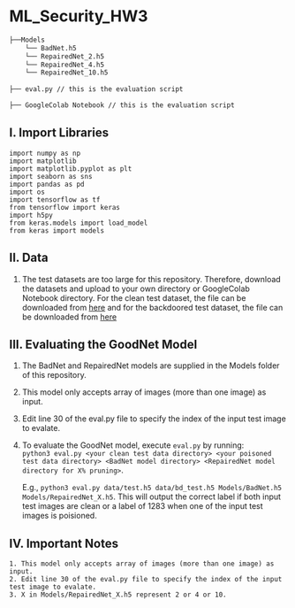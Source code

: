 # ML_Security_HW3
```bash
├──Models
    └── BadNet.h5
    └── RepairedNet_2.h5
    └── RepairedNet_4.h5
    └── RepairedNet_10.h5
    
├── eval.py // this is the evaluation script

├── GoogleColab Notebook // this is the evaluation script
```

## I. Import Libraries
    import numpy as np
    import matplotlib 
    import matplotlib.pyplot as plt
    import seaborn as sns
    import pandas as pd
    import os
    import tensorflow as tf
    from tensorflow import keras
    import h5py
    from keras.models import load_model
    from keras import models
   
## II. Data
   1. The test datasets are too large for this repository. Therefore, download the datasets and upload to your own directory or GoogleColab Notebook directory. For the clean test dataset, the file can be downloaded from [here](https://drive.google.com/file/d/1HpahIi-RcvtaRoly_TbuoBzWUaAjVDgt/view?usp=sharing) and for the backdoored test dataset, the file can be downloaded from [here](https://drive.google.com/file/d/1kxNACo0qFo8QdZgtGHvaA67p4h4RcNIy/view?usp=sharing)

## III. Evaluating the GoodNet Model
   1. The BadNet and RepairedNet models are supplied in the Models folder of this repository.
   2. This model only accepts array of images (more than one image) as input.
   3. Edit line 30 of the eval.py file to specify the index of the input test image to evalate.
   4. To evaluate the GoodNet model, execute `eval.py` by running:  
      `python3 eval.py <your clean test data directory> <your poisoned test data directory> <BadNet model directory> <RepairedNet model directory for X% pruning>`.
      
      E.g., `python3 eval.py data/test.h5 data/bd_test.h5 Models/BadNet.h5 Models/RepairedNet_X.h5`. This will output the correct label if both input test images are clean or a label of 1283 when one of the input test images is poisioned.
## IV. Important Notes
    1. This model only accepts array of images (more than one image) as input.
    2. Edit line 30 of the eval.py file to specify the index of the input test image to evalate. 
    3. X in Models/RepairedNet_X.h5 represent 2 or 4 or 10.
